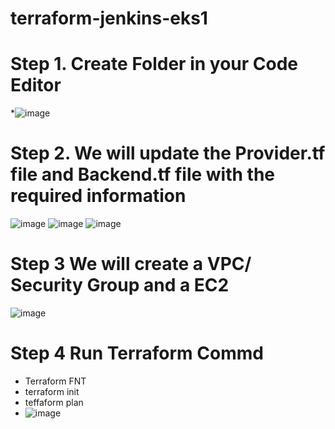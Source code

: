 # terraform-jenkins-eks1

# Step 1. Create Folder in your Code Editor
*![image](https://github.com/rogerbarrow/terraform-jenkins-eks1/assets/46138186/1f13528c-5cd3-467c-8e86-cb555b98e02c)
# Step 2. We will update the Provider.tf file and Backend.tf file with the required information
![image](https://github.com/rogerbarrow/terraform-jenkins-eks1/assets/46138186/bdbec8bc-25a9-4763-b91e-0aee41a4878e)
![image](https://github.com/rogerbarrow/terraform-jenkins-eks1/assets/46138186/cbccc8b5-2bc2-4b65-9d03-e2da186993a9)
![image](https://github.com/rogerbarrow/terraform-jenkins-eks1/assets/46138186/852bdd48-5484-43c5-8723-f147b0807f31)
# Step 3 We will create a VPC/ Security Group and a EC2
![image](https://github.com/rogerbarrow/terraform-jenkins-eks1/assets/46138186/2e1258b8-2784-4658-9150-5a86feea571e)
# Step 4 Run Terraform Commd
* Terraform FNT
* terraform init
* teffaform plan
* ![image](https://github.com/rogerbarrow/terraform-jenkins-eks1/assets/46138186/691fae73-cde9-49ca-be42-548ea200f00b)
